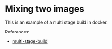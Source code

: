 # Mixing two images

This is an example of a multi stage build in docker.

References:
* [multi-stage-build](https://docs.docker.com/build/building/multi-stage)
